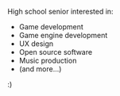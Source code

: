 High school senior interested in:
- Game development
- Game engine development
- UX design
- Open source software 
- Music production
- (and more...)

:)
